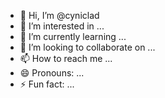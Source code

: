 - 👋 Hi, I’m @cyniclad
- 👀 I’m interested in ...
- 🌱 I’m currently learning ...
- 💞️ I’m looking to collaborate on ...
- 📫 How to reach me ...
- 😄 Pronouns: ...
- ⚡ Fun fact: ...

<!---
cyniclad/cyniclad is a ✨ special ✨ repository because its `README.md` (this file) appears on your GitHub profile.
You can click the Preview link to take a look at your changes.
--->
